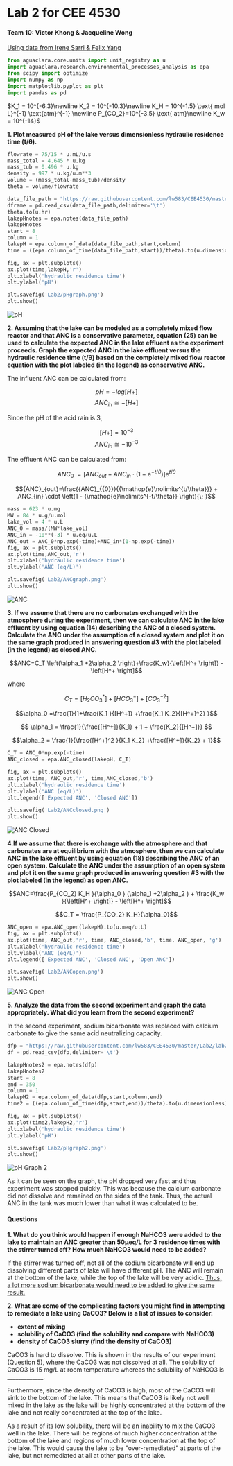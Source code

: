 # Lab 2 for CEE 4530


#### Team 10: Victor Khong & Jacqueline Wong ####

<u>Using data from Irene Sarri & Felix Yang </u>

```python
from aguaclara.core.units import unit_registry as u
import aguaclara.research.environmental_processes_analysis as epa
from scipy import optimize
import numpy as np
import matplotlib.pyplot as plt
import pandas as pd
```

$K_1 = 10^{-6.3}\newline K_2 = 10^{-10.3}\newline
K_H = 10^{-1.5} \text{ mol L}^{-1} \text{atm}^{-1} \newline P_{CO_2}=10^{-3.5} \text{ atm}\newline K_w = 10^{-14}$

<b>1. Plot measured pH of the lake versus dimensionless hydraulic residence time (t/θ).</b>

```python
flowrate = 75/15 * u.mL/u.s
mass_total = 4.645 * u.kg
mass_tub = 0.496 * u.kg
density = 997 * u.kg/u.m**3
volume = (mass_total-mass_tub)/density
theta = volume/flowrate

data_file_path = "https://raw.githubusercontent.com/lw583/CEE4530/master/Lab2/lab2_datasheet.txt"
dframe = pd.read_csv(data_file_path,delimiter='\t')
theta.to(u.hr)
lakepHnotes = epa.notes(data_file_path)
lakepHnotes
start = 8
column = 1
lakepH = epa.column_of_data(data_file_path,start,column)
time = ((epa.column_of_time(data_file_path,start))/theta).to(u.dimensionless)

fig, ax = plt.subplots()
ax.plot(time,lakepH,'r')
plt.xlabel('hydraulic residence time')
plt.ylabel('pH')

plt.savefig('Lab2/pHgraph.png')
plt.show()
```
![pH](https://raw.githubusercontent.com/lw583/CEE4530/master/Lab2/pHgraph.png)

<b>2. Assuming that the lake can be modeled as a completely mixed flow reactor and that ANC is a conservative parameter, equation (25) can be used to calculate the expected ANC in the lake effluent as the experiment proceeds. Graph the expected ANC in the lake effluent versus the hydraulic residence time (t/θ) based on the completely mixed flow reactor equation with the plot labeled (in the legend) as conservative ANC.</b>

The influent ANC can be calculated from:

$$ pH = -log{[H+]}$$
$$ ANC_{in} ≅−[H+]$$

Since the pH of the acid rain is 3,

$$ [H+] = 10^{-3} $$
$$ ANC_{in} ≅ -10^{-3} $$

The effluent ANC can be calculated from:

$${ANC}_{{0}} {\; }=\left[{ANC}_{out} - ANC_{in} \cdot \left(1 - {\mathop{e}\nolimits^{-t/\theta}} \right)\right]{\mathop{e}\nolimits^{t/\theta}}$$

$${ANC}_{out}=\frac{{ANC}_{{0}}}{{\mathop{e}\nolimits^{t/\theta}}} + ANC_{in} \cdot \left(1 - {\mathop{e}\nolimits^{-t/\theta}} \right){\; }$$

```python
mass = 623 * u.mg
MW = 84 * u.g/u.mol
lake_vol = 4 * u.L
ANC_0 = mass/(MW*lake_vol)
ANC_in = -10**(-3) * u.eq/u.L
ANC_out = ANC_0*np.exp(-time)+ANC_in*(1-np.exp(-time))
fig, ax = plt.subplots()
ax.plot(time,ANC_out,'r')
plt.xlabel('hydraulic residence time')
plt.ylabel('ANC (eq/L)')

plt.savefig('Lab2/ANCgraph.png')
plt.show()
```

![ANC](https://raw.githubusercontent.com/lw583/CEE4530/master/Lab2/ANCgraph.png)

<b>3. If we assume that there are no carbonates exchanged with the atmosphere during the experiment, then we can calculate ANC in the lake effluent by using equation (14) describing the ANC of a closed system. Calculate the ANC under the assumption of a closed system and plot it on the same graph produced in answering question #3 with the plot labeled (in the legend) as closed ANC.</b>

$$ANC=C_T \left(\alpha_1 +2\alpha_2 \right)+\frac{K_w}{\left[H^+ \right]} - \left[H^+ \right]$$

where

$$C_T = \left[H_2{CO}_3^* \right] + \left[{HCO}_3^- \right]+\left[{CO}_3^{-2} \right]$$

$$\alpha_0 =\frac{1}{1+\frac{K_1 }{[H^+]} +\frac{K_1 K_2}{[H^+]^2} }$$

$$ \alpha_1 = \frac{1}{\frac{[H^+]}{K_1} + 1 + \frac{K_2}{[H^+]}} $$

$$\alpha_2 = \frac{1}{\frac{[H^+]^2 }{K_1 K_2} +\frac{[H^+]}{K_2} + 1}$$

```python
C_T = ANC_0*np.exp(-time)
ANC_closed = epa.ANC_closed(lakepH, C_T)

fig, ax = plt.subplots()
ax.plot(time, ANC_out,'r', time,ANC_closed,'b')
plt.xlabel('hydraulic residence time')
plt.ylabel('ANC (eq/L)')
plt.legend(['Expected ANC', 'Closed ANC'])

plt.savefig('Lab2/ANCclosed.png')
plt.show()

```
![ANC Closed](https://raw.githubusercontent.com/lw583/CEE4530/master/Lab2/ANCclosed.png)

<b>4.If we assume that there is exchange with the atmosphere and that carbonates are at equilibrium with the atmosphere, then we can calculate ANC in the lake effluent by using equation (18) describing the ANC of an open system. Calculate the ANC under the assumption of an open system and plot it on the same graph produced in answering question #3 with the plot labeled (in the legend) as open ANC.</b>

$$ANC=\frac{P_{CO_2} K_H }{\alpha_0 } (\alpha_1 +2\alpha_2 ) + \frac{K_w }{\left[H^+ \right]} - \left[H^+ \right]$$

$$C_T = \frac{P_{CO_2} K_H}{\alpha_0}$$

```python
ANC_open = epa.ANC_open(lakepH).to(u.meq/u.L)
fig, ax = plt.subplots()
ax.plot(time, ANC_out,'r', time, ANC_closed,'b', time, ANC_open, 'g')
plt.xlabel('hydraulic residence time')
plt.ylabel('ANC (eq/L)')
plt.legend(['Expected ANC', 'Closed ANC', 'Open ANC'])

plt.savefig('Lab2/ANCopen.png')
plt.show()
```

![ANC Open](https://raw.githubusercontent.com/lw583/CEE4530/master/Lab2/ANCopen.png)

<b>5. Analyze the data from the second experiment and graph the data appropriately. What did you learn from the second experiment?</b>

In the second experiment, sodium bicarbonate was replaced with calcium carbonate to give the same acid neutralizing capacity.

```python
dfp = "https://raw.githubusercontent.com/lw583/CEE4530/master/Lab2/lab2_datasheet2.txt"
df = pd.read_csv(dfp,delimiter='\t')

lakepHnotes2 = epa.notes(dfp)
lakepHnotes2
start = 8
end = 350
column = 1
lakepH2 = epa.column_of_data(dfp,start,column,end)
time2 = ((epa.column_of_time(dfp,start,end))/theta).to(u.dimensionless)

fig, ax = plt.subplots()
ax.plot(time2,lakepH2,'r')
plt.xlabel('hydraulic residence time')
plt.ylabel('pH')

plt.savefig('Lab2/pHgraph2.png')
plt.show()
```
![pH Graph 2](https://raw.githubusercontent.com/lw583/CEE4530/master/Lab2/pHgraph2.png)

As it can be seen on the graph, the pH dropped very fast and thus experiment was stopped quickly. This was because the calcium carbonate did not dissolve and remained on the sides of the tank. Thus, the actual ANC in the tank was much lower than what it was  calculated to be.

#### Questions ####

<b>1. What do you think would happen if enough NaHCO3 were added to the lake to maintain an ANC greater than 50μeq/L for 3 residence times with the stirrer turned off? How much NaHCO3 would need to be added?</b>

If the stirrer was turned off, not all of the sodium bicarbonate will end up dissolving different parts of lake will have different pH. The ANC will remain at the bottom of the lake, while the top of the lake will be very acidic. <u>Thus, a lot more sodium bicarbonate would need to be added to give the same result.</u>

<b>2. What are some of the complicating factors you might find in attempting to remediate a lake using CaCO3? Below is a list of issues to consider.

- extent of mixing
- solubility of CaCO3 (find the solubility and compare with NaHCO3)
- density of CaCO3 slurry (find the density of CaCO3)</b>

CaCO3 is hard to dissolve. This is shown in the results of our experiment (Question 5), where the CaCO3 was not dissolved at all. The solubility of CaCO3 is 15 mg/L at room temperature whereas the solubility of NaHCO3 is _____________.

Furthermore, since the density of CaCO3 is high, most of the CaCO3 will sink to the bottom of the lake. This means that CaCO3 is likely not well mixed in the lake as the lake will be highly concentrated at the bottom of the lake and not really concentrated at the top of the lake.

As a result of its low solubility, there will be an inability to mix the CaCO3 well in the lake. There will be regions of much higher concentration at the bottom of the lake and regions of much lower concentration at the top of the lake. This would cause the lake to be "over-remediated" at parts of the lake, but not remediated at all at other parts of the lake.
